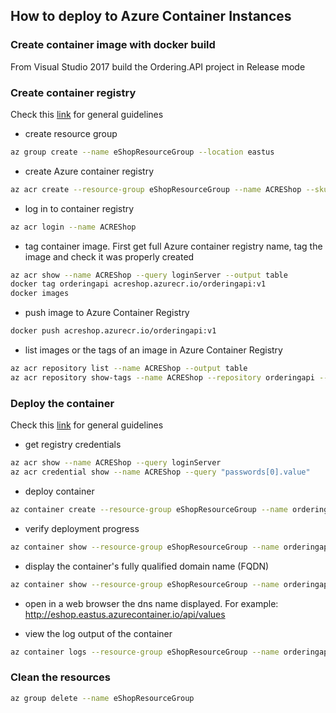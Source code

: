 
## How to deploy to Azure Container Instances

### Create container image with docker build
From Visual Studio 2017 build the Ordering.API project in Release mode

### Create container registry
Check this [link](https://docs.microsoft.com/en-us/azure/container-instances/container-instances-tutorial-prepare-acr) for general guidelines

- create resource group

```sh
az group create --name eShopResourceGroup --location eastus
```

- create Azure container registry

```sh
az acr create --resource-group eShopResourceGroup --name ACREShop --sku Free --admin-enabled true
```

 - log in to container registry
 
 ```sh
 az acr login --name ACREShop
 ```

 - tag container image. First get full Azure container registry name, tag the image and check it was properly created
 
 ```sh
 az acr show --name ACREShop --query loginServer --output table
 docker tag orderingapi acreshop.azurecr.io/orderingapi:v1
 docker images
 ```

 - push image to Azure Container Registry
  
  ```sh
  docker push acreshop.azurecr.io/orderingapi:v1
  ```

  - list images or the tags of an image in Azure Container Registry

  ```sh
  az acr repository list --name ACREShop --output table
  az acr repository show-tags --name ACREShop --repository orderingapi --output table
  ```

 ### Deploy the container
 Check this [link](https://docs.microsoft.com/en-us/azure/container-instances/container-instances-tutorial-deploy-app) for general guidelines

 - get registry credentials

 ```sh
 az acr show --name ACREShop --query loginServer
 az acr credential show --name ACREShop --query "passwords[0].value"
 ```

 - deploy container

 ```sh
az container create --resource-group eShopResourceGroup --name orderingapi --image acreshop.azurecr.io/orderingapi:v1 --cpu 1 --memory 1 --registry-login-server acreshop.azurecr.io --registry-username ACREShop --registry-password <acrPassword> --dns-name-label eshop --ports 80
 ```

 - verify deployment progress 

 ```sh
az container show --resource-group eShopResourceGroup --name orderingapi --query instanceView.state
 ```

 - display the container's fully qualified domain name (FQDN)

 ```sh
az container show --resource-group eShopResourceGroup --name orderingapi --query ipAddress.fqdn
 ```

 - open in a web browser the dns name displayed. For example: http://eshop.eastus.azurecontainer.io/api/values

 - view the log output of the container

 ```sh
 az container logs --resource-group eShopResourceGroup --name orderingapi
 ```

  ### Clean the resources

  ```sh
  az group delete --name eShopResourceGroup
  ```